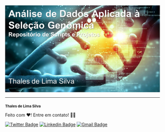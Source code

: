 ![Capa](https://github.com/Thaleslsilva/Genomics/blob/master/Big%20Data%20e%20SG.png)

---

 <sub><b>Thales de Lima Silva</b></sub></a>

Feito com ❤️! Entre em contato! 👋🏽 

[![Twitter Badge](https://img.shields.io/badge/-@thaleslsilva-1ca0f1?style=flat-square&labelColor=1ca0f1&logo=twitter&logoColor=white&link=https://twitter.com/thaleslsilva)](https://twitter.com/thaleslsilva) [![Linkedin Badge](https://img.shields.io/badge/-Thales-blue?style=flat-square&logo=Linkedin&logoColor=white&link=https://www.linkedin.com/in/thales-lima-silva-77a99378/)](https://www.linkedin.com/in/thales-lima-silva-77a99378/) [![Gmail Badge](https://img.shields.io/badge/-medvet21@gmail.com-c14438?style=flat-square&logo=Gmail&logoColor=white&link=mailto:medvet21@gmail.com)](mailto:medvet21@gmail.com)

